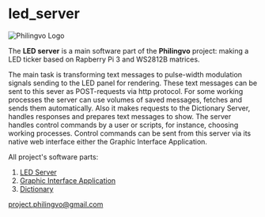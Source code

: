 # led_server

![Philingvo Logo](https://user-images.githubusercontent.com/108828980/177620920-a224e706-581a-4cfe-a0db-082f95e7a01a.png)

The **LED server** is a main software part of the **Philingvo** project: making a LED ticker based on Rapberry Pi 3 and WS2812B matrices.

The main task is transforming text messages to pulse-width modulation signals sending to the LED panel for rendering.
These text messages can be sent to this sever as POST-requests via http protocol. 
For some working processes the server can use volumes of saved messages, fetches and sends them automatically. 
Also it makes requests to the Dictionary Server, handles responses and prepares text messages to show.
The server handles control commands by a user or scripts, for instance, choosing working processes.
Control commands can be sent from this server via its native web interface either the Graphic Interface Application.

All project's software parts:
1. [LED Server](https://github.com/philingvo/led_server)
2. [Graphic Interface Application](https://github.com/philingvo/remote_unit_interface)
3. [Dictionary](https://github.com/philingvo/dictionary)

project.philingvo@gmail.com
